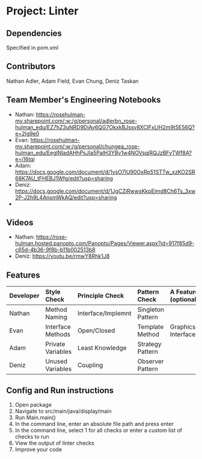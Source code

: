 # Project: Linter

## Dependencies
Specified in pom.xml

## Contributors
Nathan Adler, Adam Field, Evan Chung, Deniz Taskan

## Team Member's Engineering Notebooks 
- Nathan: https://rosehulman-my.sharepoint.com/:w:/g/personal/adlerbn_rose-hulman_edu/EZ7hZ3uNRD9DiAy6QG7OkxkBJssy8XClFxLlH2m9t5E56Q?e=2lg9e0
- Evan: https://rosehulman-my.sharepoint.com/:w:/g/personal/chungea_rose-hulman_edu/EeglNladAHhPsJIa5PalH3YBv1w4NOVsqjRQJzBFyTWf8A?e=i16tqi
- Adam: https://docs.google.com/document/d/1vsO7lU90OxRp51STTw_xzKO2SR68K7AU_tFHEBJ1Wfg/edit?usp=sharing
- Deniz: https://docs.google.com/document/d/1JgCZjRwwsKkpEjmd8Ch6Ts_3xw2P-J2h9L4AnsmWkAQ/edit?usp=sharing
- 
## Videos
- Nathan: https://rose-hulman.hosted.panopto.com/Panopto/Pages/Viewer.aspx?id=917f85d9-c65d-4b36-9f8b-b11b002513b8
- Deniz: https://youtu.be/rmwY8Rhk1J8

## Features
| Developer | Style Check     | Principle Check | Pattern Check    | A Feature (optional) |
|:----------|:----------------|:----------------|:-----------------|:---------------------|
| Nathan    |Method Naming    |Interface/Implemnt|Singleton Pattern|                      |
| Evan      |Interface Methods| Open/Closed     | Template Method  |  Graphics Interface  |
| Adam      |Private Variables| Least Knowledge | Strategy Pattern |                      |
| Deniz     |Unused Variables | Coupling        | Observer Pattern |                      |

## Config and Run instructions
1. Open package
2. Navigate to src/main/java/display/main
3. Run Main.main()
4. In the command line, enter an absolute file path and press enter
5. In the command line, select 1 for all checks or enter a custom list of checks to run
6. View the output of linter checks
7. Improve your code
